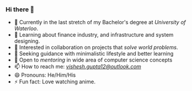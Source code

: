 ### Hi there 👋

<!--
**Vishesh-Gupta/Vishesh-Gupta** is a ✨ _special_ ✨ repository because its `README.md` (this file) appears on your GitHub profile.
-->

- 🔭 Currently in the last stretch of my Bachelor's degree at *University of Waterloo*.
- 🌱 Learning about finance industry, and infrastructure and system designing.
- 👯 Interested in collaboration on projects that *solve world problems*.
- 🤔 Seeking guidance with minimalistic lifestyle and better learning
- 💬 Open to *mentoring* in wide area of computer science concepts
- 📫 How to reach me: *vishesh.gupta12@outlook.com*
- 😄 Pronouns: He/Him/His
- ⚡ Fun fact: Love watching anime. 
